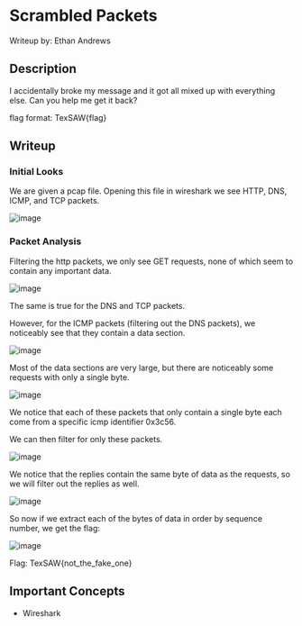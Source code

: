 # Scrambled Packets
Writeup by: Ethan Andrews

## Description
I accidentally broke my message and it got all mixed up with everything else. Can you help me get it back?

flag format: TexSAW{flag}

## Writeup
### Initial Looks
We are given a pcap file. Opening this file in wireshark we see HTTP, DNS, ICMP, and TCP packets.

![image](https://github.com/user-attachments/assets/e6149f52-604c-401d-a75d-52ad312577ff)

### Packet Analysis
Filtering the http packets, we only see GET requests, none of which seem to contain any important data.

![image](https://github.com/user-attachments/assets/803bc51a-d79e-4577-9b4c-f59dfc033283)

The same is true for the DNS and TCP packets.

However, for the ICMP packets (filtering out the DNS packets), we noticeably see that they contain a data section.

![image](https://github.com/user-attachments/assets/ece7c48b-b47d-4d03-9708-5b69fb61a108)

Most of the data sections are very large, but there are noticeably some requests with only a single byte.

![image](https://github.com/user-attachments/assets/2e6d20c9-4ebf-4aee-80c2-7d235e05f671)

We notice that each of these packets that only contain a single byte each come from a specific icmp identifier 0x3c56.

We can then filter for only these packets.

![image](https://github.com/user-attachments/assets/c5e75e7e-1ee9-46fe-a53f-2f934b1c45e1)

We notice that the replies contain the same byte of data as the requests, so we will filter out the replies as well.

![image](https://github.com/user-attachments/assets/856f785f-60d5-4476-9f16-f7f345ec8601)

So now if we extract each of the bytes of data in order by sequence number, we get the flag:

![image](https://github.com/user-attachments/assets/e6ceec42-34f3-4c5a-bc9e-2c9f8adb4e40)

Flag: TexSAW{not_the_fake_one}

## Important Concepts
- Wireshark

